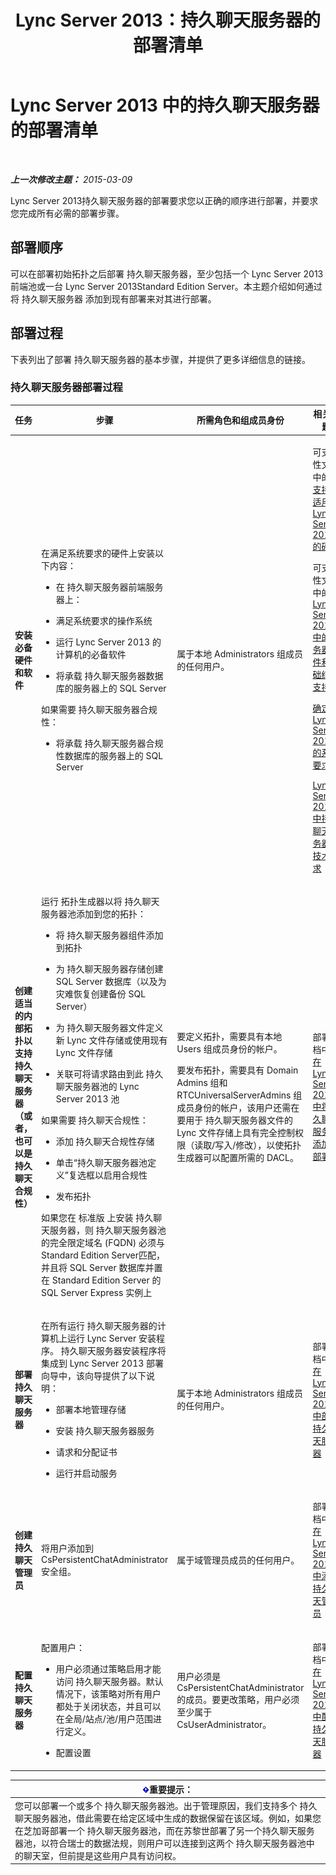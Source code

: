 ﻿---
title: Lync Server 2013：持久聊天服务器的部署清单
TOCTitle: 持久聊天服务器的部署清单
ms:assetid: b1108f8f-88a2-4660-8086-d25ba76f7239
ms:mtpsurl: https://technet.microsoft.com/zh-cn/library/Gg412851(v=OCS.15)
ms:contentKeyID: 49313974
ms.date: 05/19/2016
mtps_version: v=OCS.15
ms.translationtype: HT
---

# Lync Server 2013 中的持久聊天服务器的部署清单

 

_**上一次修改主题：** 2015-03-09_

Lync Server 2013持久聊天服务器的部署要求您以正确的顺序进行部署，并要求您完成所有必需的部署步骤。

## 部署顺序

可以在部署初始拓扑之后部署 持久聊天服务器，至少包括一个 Lync Server 2013前端池或一台 Lync Server 2013Standard Edition Server。本主题介绍如何通过将 持久聊天服务器 添加到现有部署来对其进行部署。

## 部署过程

下表列出了部署 持久聊天服务器的基本步骤，并提供了更多详细信息的链接。

### 持久聊天服务器部署过程

<table>
<colgroup>
<col style="width: 25%" />
<col style="width: 25%" />
<col style="width: 25%" />
<col style="width: 25%" />
</colgroup>
<thead>
<tr class="header">
<th>任务</th>
<th>步骤</th>
<th>所需角色和组成员身份</th>
<th>相关主题</th>
</tr>
</thead>
<tbody>
<tr class="odd">
<td><p><strong>安装必备硬件和软件</strong></p></td>
<td><p>在满足系统要求的硬件上安装以下内容：</p>
<ul>
<li><p>在 持久聊天服务器前端服务器上：</p></li>
</ul>
<ul>
<li><p>满足系统要求的操作系统</p></li>
<li><p>运行 Lync Server 2013 的计算机的必备软件</p></li>
<li><p>将承载 持久聊天服务器数据库的服务器上的 SQL Server</p></li>
</ul>
<p>如果需要 持久聊天服务器合规性：</p>
<ul>
<li><p>将承载 持久聊天服务器合规性数据库的服务器上的 SQL Server</p></li>
</ul></td>
<td><p>属于本地 Administrators 组成员的任何用户。</p></td>
<td><p>可支持性文档中的 <a href="lync-server-2013-supported-hardware.md">支持的适用于 Lync Server 2013 的硬件</a></p>
<p>可支持性文档中的<a href="lync-server-2013-server-software-and-infrastructure-support.md">Lync Server 2013 中的服务器软件和基础结构支持</a></p>
<p><a href="lync-server-2013-determining-your-system-requirements.md">确定 Lync Server 2013 的系统要求</a></p>
<p><a href="lync-server-2013-technical-requirements-for-persistent-chat-server.md">Lync Server 2013 中持久聊天服务器的技术要求</a></p></td>
</tr>
<tr class="even">
<td><p><strong>创建适当的内部拓扑以支持 持久聊天服务器（或者，也可以是 持久聊天合规性）</strong></p></td>
<td><p>运行 拓扑生成器以将 持久聊天服务器池添加到您的拓扑：</p>
<ul>
<li><p>将 持久聊天服务器组件添加到拓扑</p></li>
<li><p>为 持久聊天服务器存储创建 SQL Server 数据库（以及为灾难恢复创建备份 SQL Server）</p></li>
<li><p>为 持久聊天服务器文件定义新 Lync 文件存储或使用现有 Lync 文件存储</p></li>
<li><p>关联可将请求路由到此 持久聊天服务器池的 Lync Server 2013 池</p></li>
</ul>
<p>如果需要 持久聊天合规性：</p>
<ul>
<li><p>添加 持久聊天合规性存储</p></li>
<li><p>单击“持久聊天服务器池定义”复选框以启用合规性</p></li>
<li><p>发布拓扑</p></li>
</ul>
<p>如果您在 标准版 上安装 持久聊天服务器，则 持久聊天服务器池的完全限定域名 (FQDN) 必须与 Standard Edition Server匹配，并且将 SQL Server 数据库并置在 Standard Edition Server 的 SQL Server Express 实例上</p></td>
<td><p>要定义拓扑，需要具有本地 Users 组成员身份的帐户。</p>
<p>要发布拓扑，需要具有 Domain Admins 组和 RTCUniversalServerAdmins 组成员身份的帐户，该用户还需在要用于 持久聊天服务器文件的 Lync 文件存储上具有完全控制权限（读取/写入/修改），以使拓扑生成器可以配置所需的 DACL。</p></td>
<td><p>部署文档中的<a href="lync-server-2013-adding-persistent-chat-server-to-your-deployment.md">在 Lync Server 2013 中将持久聊天服务器添加到部署</a></p></td>
</tr>
<tr class="odd">
<td><p><strong>部署 持久聊天服务器</strong></p></td>
<td><p>在所有运行 持久聊天服务器的计算机上运行 Lync Server 安装程序。 持久聊天服务器安装程序将集成到 Lync Server 2013 部署向导中，该向导提供了以下说明：</p>
<ul>
<li><p>部署本地管理存储</p></li>
<li><p>安装 持久聊天服务器服务</p></li>
<li><p>请求和分配证书</p></li>
<li><p>运行并启动服务</p></li>
</ul></td>
<td><p>属于本地 Administrators 组成员的任何用户。</p></td>
<td><p>部署文档中的<a href="lync-server-2013-deploying-persistent-chat-server.md">在 Lync Server 2013 中部署持久聊天服务器</a></p></td>
</tr>
<tr class="even">
<td><p><strong>创建 持久聊天管理员</strong></p></td>
<td><p>将用户添加到 CsPersistentChatAdministrator 安全组。</p></td>
<td><p>属于域管理员成员的任何用户。</p></td>
<td><p>部署文档中的<a href="lync-server-2013-adding-a-persistent-chat-administrator.md">在 Lync Server 2013 中添加持久聊天管理员</a></p></td>
</tr>
<tr class="odd">
<td><p><strong>配置 持久聊天服务器</strong></p></td>
<td><p>配置用户：</p>
<ul>
<li><p>用户必须通过策略启用才能访问 持久聊天服务器。默认情况下，该策略对所有用户都处于关闭状态，并且可以在全局/站点/池/用户范围进行定义。</p></li>
<li><p>配置设置</p></li>
</ul></td>
<td><p>用户必须是 CsPersistentChatAdministrator 的成员。要更改策略，用户必须至少属于 CsUserAdministrator。</p></td>
<td><p>部署文档中的<a href="lync-server-2013-configuring-persistent-chat-server.md">在 Lync Server 2013 中配置持久聊天服务器</a></p></td>
</tr>
</tbody>
</table>


<table>
<thead>
<tr class="header">
<th><img src="images/Gg398794.important(OCS.15).gif" title="important" alt="important" />重要提示：</th>
</tr>
</thead>
<tbody>
<tr class="odd">
<td>您可以部署一个或多个 持久聊天服务器池。出于管理原因，我们支持多个 持久聊天服务器池，借此需要在给定区域中生成的数据保留在该区域。例如，如果您在芝加哥部署一个 持久聊天服务器池，而在苏黎世部署了另一个持久聊天服务器池，以符合瑞士的数据法规，则用户可以连接到这两个 持久聊天服务器池中的聊天室，但前提是这些用户具有访问权。</td>
</tr>
</tbody>
</table>


